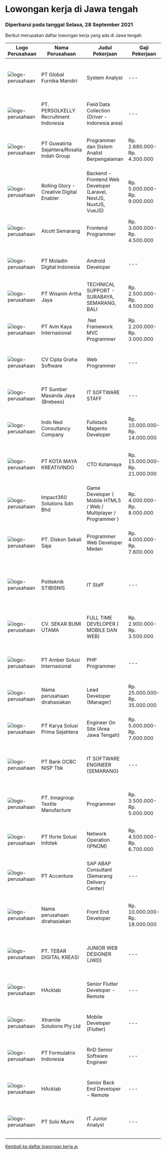 
  # Lowongan kerja di Jawa tengah

  ### Diperbarui pada tanggal Selasa, 28 September 2021

  Berikut merupakan daftar lowongan kerja yang ada di Jawa tengah

  |Logo Perusahaan | Nama Perusahaan | Judul Pekerjaan | Gaji Pekerjaan | Lokasi | Deskripsi | Tanggal diunggah | Pranala |
  | -------------- | --------------- | --------------- | --------- | --------- | -------------- | ------- | ----------- |
  |![logo-perusahaan](https://us.123rf.com/450wm/pavelstasevich/pavelstasevich1811/pavelstasevich181101027/112815900-stock-vector-no-image-available-icon-flat-vector.jpg?ver=6)|PT Global Furnika Mandiri|System Analyst|---|Semarang|SYSTEM ANALYSTJob Requirements:•   Bachelor’s Degree in Computer Science / Information Technology•   Having experiences as IT Business Analyst for...|Senin, 27 September 2021|https://www.jobstreet.co.id/id/job/system-analyst-3632177?token=0~39f0de26-d2b1-42f7-8165-e3cad9876484&sectionRank=1&jobId=jobstreet-id-job-3632177|
|![logo-perusahaan](https://image-service-cdn.seek.com.au/a778cc2d537d275f0abc3d64068f14c4c640057e/ee4dce1061f3f616224767ad58cb2fc751b8d2dc)|PT. PERSOLKELLY Recruitment Indonesia|Field Data Collection (Driver - Indonesia area)|---|Jawa Barat|Role Responsibility : Collect (map) imaginary in the areas as per instructed by leader. To fulfill mapping target in daily/monthly basis &amp;...|Senin, 27 September 2021|https://www.jobstreet.co.id/id/job/field-data-collection-driver-indonesia-area-3640572?token=0~39f0de26-d2b1-42f7-8165-e3cad9876484&sectionRank=2&jobId=jobstreet-id-job-3640572|
|![logo-perusahaan](https://image-service-cdn.seek.com.au/a19a581a662fdb2d7c562e3b2681323b00c8ebd3/ee4dce1061f3f616224767ad58cb2fc751b8d2dc)|PT Guwatirta Sejahtera/Rosalia Indah Group|Programmer dan Sistem  Analist  Berpengalaman|Rp. 2.880.000-Rp. 4.300.000|Jawa Tengah|Usia maksimal 35 tahun  Pendidikan D3 Jurusan IT  Menguasai minimal satu bahasa pemprograman dan database  Mampu memahami panduan berbahasa inggris...|Senin, 27 September 2021|https://www.jobstreet.co.id/id/job/programmer-dan-sistem-analist-berpengalaman-3632139?token=0~39f0de26-d2b1-42f7-8165-e3cad9876484&sectionRank=3&jobId=jobstreet-id-job-3632139|
|![logo-perusahaan](https://image-service-cdn.seek.com.au/102dca1c75fb558e6532d8df396235b956dd0e8e/ee4dce1061f3f616224767ad58cb2fc751b8d2dc)|Rolling Glory - Creative Digital Enabler|Backend - Frontend Web Developer (Laravel, NestJS, NuxtJS, VueJS)|Rp. 5.000.000-Rp. 9.000.000|Jakarta Raya|Rolling Glory is looking for a Backend Developer or Frontend Developer role. Rolling Glory is looking for a Web Developer role, who have experience in...|Senin, 27 September 2021|https://www.jobstreet.co.id/id/job/backend-frontend-web-developer-laravel-nestjs-nuxtjs-vuejs-3639806?token=0~39f0de26-d2b1-42f7-8165-e3cad9876484&sectionRank=4&jobId=jobstreet-id-job-3639806|
|![logo-perusahaan](https://image-service-cdn.seek.com.au/d16238354b494eee9a527edfec741716a04bc65a/ee4dce1061f3f616224767ad58cb2fc751b8d2dc)|Alcott Semarang|Frontend Programmer|Rp. 3.000.000-Rp. 4.500.000|Semarang|Responsibilities : Translate designs into clean markup with HTML &amp; CSS Develop functional and appealing web and mobile-based applications based on...|Minggu, 26 September 2021|https://www.jobstreet.co.id/id/job/frontend-programmer-3639056?token=0~39f0de26-d2b1-42f7-8165-e3cad9876484&sectionRank=5&jobId=jobstreet-id-job-3639056|
|![logo-perusahaan](https://image-service-cdn.seek.com.au/2f5d57381ccba0c9825e4d9de4faaf965d821c14/ee4dce1061f3f616224767ad58cb2fc751b8d2dc)|PT Moladin Digital Indonesia|Android Developer|---|Jakarta Raya|About The RoleWe are looking for an Android Developer to join our growing team here. Candidates will develop Android applications for phones and will...|Minggu, 26 September 2021|https://www.jobstreet.co.id/id/job/android-developer-3631432?token=0~39f0de26-d2b1-42f7-8165-e3cad9876484&sectionRank=6&jobId=jobstreet-id-job-3631432|
|![logo-perusahaan](https://image-service-cdn.seek.com.au/baab5fef8d61b88cc98204e98c07633534edabdc/ee4dce1061f3f616224767ad58cb2fc751b8d2dc)|PT Wisanin Artha Jaya|TECHNICAL SUPPORT - SURABAYA, SEMARANG, BALI|Rp. 2.500.000-Rp. 4.500.000|Surabaya|Technical Support : Surabaya, Semarang, and Bali.Please put the city that you apply on the CV.Specifically responsible for installation,...|Jumat, 24 September 2021|https://www.jobstreet.co.id/id/job/technical-support-surabaya-semarang-bali-3638664?token=0~39f0de26-d2b1-42f7-8165-e3cad9876484&sectionRank=7&jobId=jobstreet-id-job-3638664|
|![logo-perusahaan](https://image-service-cdn.seek.com.au/bb72e50361f18b4bc526244170a7602c931526d0/ee4dce1061f3f616224767ad58cb2fc751b8d2dc)|PT Avin Kaya Internasional|.Net Framework MVC Programmer|Rp. 2.200.000-Rp. 3.000.000|Jawa Tengah|Persyaratan : Pendidikan minimal D3 atau S1 Teknik Informatika Lebih disukai memiliki pengalaman minimal 1 tahun di bidangnya, Fresh Graduate...|Jumat, 24 September 2021|https://www.jobstreet.co.id/id/job/net-framework-mvc-programmer-3629584?token=0~39f0de26-d2b1-42f7-8165-e3cad9876484&sectionRank=8&jobId=jobstreet-id-job-3629584|
|![logo-perusahaan](https://us.123rf.com/450wm/pavelstasevich/pavelstasevich1811/pavelstasevich181101027/112815900-stock-vector-no-image-available-icon-flat-vector.jpg?ver=6)|CV Cipta Graha Software|Web Programmer|---|Pekalongan|Cipta Graha Software merupakan penyedia jasa atau layanan IT yang memiliki spesialisasi dalam pengembangan perangkat lunak (software) tepat guna. Hal...|Senin, 27 September 2021|https://www.jobstreet.co.id/id/job/web-programmer-3639919?token=0~39f0de26-d2b1-42f7-8165-e3cad9876484&sectionRank=9&jobId=jobstreet-id-job-3639919|
|![logo-perusahaan](https://image-service-cdn.seek.com.au/f3d7a39d1ee42e1f13ee2b824319815afdcb74eb/ee4dce1061f3f616224767ad58cb2fc751b8d2dc)|PT Sumber Masanda Jaya (Brebees)|IT SOFTWARE STAFF|---|Brebes|Kualifikasi : S1 Teknik Informatika / Teknik Komputer Menguasai VB atau VB. Net, C++, C# Memahami mengenai database Mampu menentukan prioritas...|Kamis, 23 September 2021|https://www.jobstreet.co.id/id/job/it-software-staff-3621987?token=0~39f0de26-d2b1-42f7-8165-e3cad9876484&sectionRank=10&jobId=jobstreet-id-job-3621987|
|![logo-perusahaan](https://image-service-cdn.seek.com.au/0a642188b6f444564b4e7d0e61cdd79a37cdf0fa/ee4dce1061f3f616224767ad58cb2fc751b8d2dc)|Indo Ned Consultancy Company|Fullstack Magento Developer|Rp. 10.000.000-Rp. 14.000.000|Bali|Note: This job is not at IndoNed. You will be working for a Dutch company called U Digital (U B.V.) in Indonesia. U Digital is responsible for the...|Sabtu, 25 September 2021|https://www.jobstreet.co.id/id/job/fullstack-magento-developer-3625323?token=0~39f0de26-d2b1-42f7-8165-e3cad9876484&sectionRank=11&jobId=jobstreet-id-job-3625323|
|![logo-perusahaan](https://image-service-cdn.seek.com.au/097ef14986ab02b26604dbdb766f2db37ee10a94/ee4dce1061f3f616224767ad58cb2fc751b8d2dc)|PT KOTA MAYA KREATIVINDO|CTO Kotamaya|Rp. 15.000.000-Rp. 21.000.000|Jawa Tengah|Kotamaya merupakan aplikasi game social commerce pertama di Indonesia yang sedang berkembang. Saat ini kami dipercaya dan sudah mendapatkan pendanaan...|Minggu, 26 September 2021|https://www.jobstreet.co.id/id/job/cto-kotamaya-3639179?token=0~39f0de26-d2b1-42f7-8165-e3cad9876484&sectionRank=12&jobId=jobstreet-id-job-3639179|
|![logo-perusahaan](https://image-service-cdn.seek.com.au/06b729438205195a03d4bcec08ce1ddd5d9c1576/ee4dce1061f3f616224767ad58cb2fc751b8d2dc)|Impact360 Solutions Sdn Bhd|Game Developer ( Mobile HTML5 / Web / Multiplayer / Programmer )|Rp. 4.000.000-Rp. 8.000.000|Aceh|We are hiring remote HTML5 game developers from all parts of Indonesia. If you have real experience building HTML5 games or applications, you're...|Jumat, 24 September 2021|https://www.jobstreet.co.id/id/job/game-developer-mobile-html5-web-multiplayer-programmer-4672691/origin/my?token=0~39f0de26-d2b1-42f7-8165-e3cad9876484&sectionRank=13&jobId=jobstreet-my-job-4672691|
|![logo-perusahaan](https://image-service-cdn.seek.com.au/37da413d1d78b985b44db2cacac2517bee9e42db/ee4dce1061f3f616224767ad58cb2fc751b8d2dc)|PT. Diskon Sekali Saja|Programmer Web Developer  Medan|Rp. 4.000.000-Rp. 7.600.000|Sumatera Utara|# Paham php dan web development# Memiliki Team work effort# Kami memberikan benefit saham (esop) di perusahaan kami untuk kandidat yang tepat#...|Jumat, 24 September 2021|https://www.jobstreet.co.id/id/job/programmer-web-developer-medan-3628982?token=0~39f0de26-d2b1-42f7-8165-e3cad9876484&sectionRank=14&jobId=jobstreet-id-job-3628982|
|![logo-perusahaan](https://image-service-cdn.seek.com.au/37ad018433b5bc1e9a2c62a492dbb4859a93d8b1/ee4dce1061f3f616224767ad58cb2fc751b8d2dc)|Politeknik STIBISNIS|IT Staff|---|Tegal|Lulusan S1: Teknik Komputer/Informatika/Sistem Informasi Memahami bahasa pemrograman (PHP/MySQL/HTML,etc) Menguasai jaringan/networking Berpengalaman...|Jumat, 24 September 2021|https://www.jobstreet.co.id/id/job/it-staff-3638582?token=0~39f0de26-d2b1-42f7-8165-e3cad9876484&sectionRank=15&jobId=jobstreet-id-job-3638582|
|![logo-perusahaan](https://image-service-cdn.seek.com.au/bb1828e6cd676475dfb7b227e5909c2b650b3a86/ee4dce1061f3f616224767ad58cb2fc751b8d2dc)|CV. SEKAR BUMI UTAMA|FULL TIME DEVELOPER ( MOBILE DAN WEB)|Rp. 2.900.000-Rp. 3.500.000|Semarang|Front End DeveloperKeahlian :1.     Menguasai web programming (PHP, HTML, JAVASCRIPT,CSS)2.     Memahami tentang DBMS ( Postgre, SQLserver atau...|Kamis, 23 September 2021|https://www.jobstreet.co.id/id/job/full-time-developer-mobile-dan-web-3627992?token=0~39f0de26-d2b1-42f7-8165-e3cad9876484&sectionRank=16&jobId=jobstreet-id-job-3627992|
|![logo-perusahaan](https://us.123rf.com/450wm/pavelstasevich/pavelstasevich1811/pavelstasevich181101027/112815900-stock-vector-no-image-available-icon-flat-vector.jpg?ver=6)|PT Amber Solusi Internasional|PHP Programmer|---|Makassar|PHP ProgrammerRequirements: At least 5 years of solid hands-on experience in web development Required skills: MYSQL, CSS, HTML, Javascript, PHP...|Kamis, 23 September 2021|https://www.jobstreet.co.id/id/job/php-programmer-3637594?token=0~39f0de26-d2b1-42f7-8165-e3cad9876484&sectionRank=17&jobId=jobstreet-id-job-3637594|
|![logo-perusahaan](https://us.123rf.com/450wm/pavelstasevich/pavelstasevich1811/pavelstasevich181101027/112815900-stock-vector-no-image-available-icon-flat-vector.jpg?ver=6)|Nama perusahaan dirahasiakan|Lead Developer (Manager)|Rp. 25.000.000-Rp. 35.000.000|Bali|Ensure that the team continues to deliver high-quality results that satisfy clients' and partners' web technology needs. Foster a culture of...|Kamis, 23 September 2021|https://www.jobstreet.co.id/id/job/lead-developer-manager-3636675?token=0~39f0de26-d2b1-42f7-8165-e3cad9876484&sectionRank=18&jobId=jobstreet-id-job-3636675|
|![logo-perusahaan](https://image-service-cdn.seek.com.au/bb0f2c313297f2db3d497466b95d7da85644edc0/ee4dce1061f3f616224767ad58cb2fc751b8d2dc)|PT Karya Solusi Prima Sejahtera|Engineer On Site (Area Jawa Tengah)|Rp. 5.000.000-Rp. 7.000.000|Jawa Tengah|Requirement : Candidate must possess at least Diploma, Bachelor's Degree in Engineering (Computer/Telecommunication), Computer Science/Information...|Jumat, 24 September 2021|https://www.jobstreet.co.id/id/job/engineer-on-site-area-jawa-tengah-3637742?token=0~39f0de26-d2b1-42f7-8165-e3cad9876484&sectionRank=19&jobId=jobstreet-id-job-3637742|
|![logo-perusahaan](https://us.123rf.com/450wm/pavelstasevich/pavelstasevich1811/pavelstasevich181101027/112815900-stock-vector-no-image-available-icon-flat-vector.jpg?ver=6)|PT Bank OCBC NISP Tbk|IT SOFTWARE ENGINEER (SEMARANG)|---|Semarang|Membuat Spesifikasi teknis untuk masing-masing request dari user Melakukan coding program sesuai FSD (Functional Specification Design) Memberikan...|Rabu, 22 September 2021|https://www.jobstreet.co.id/id/job/it-software-engineer-semarang-3621851?token=0~39f0de26-d2b1-42f7-8165-e3cad9876484&sectionRank=20&jobId=jobstreet-id-job-3621851|
|![logo-perusahaan](https://us.123rf.com/450wm/pavelstasevich/pavelstasevich1811/pavelstasevich181101027/112815900-stock-vector-no-image-available-icon-flat-vector.jpg?ver=6)|PT. Innagroup Textile Manufacture|Programmer|Rp. 3.500.000-Rp. 5.000.000|Jawa Tengah|Usia maksimal 35 tahun Pendidikan minimal S1 Teknik Informatika Pengalaman minimal 1 tahun sebagai IT programmer/full stack developer Paham dan...|Selasa, 21 September 2021|https://www.jobstreet.co.id/id/job/programmer-3634758?token=0~39f0de26-d2b1-42f7-8165-e3cad9876484&sectionRank=21&jobId=jobstreet-id-job-3634758|
|![logo-perusahaan](https://image-service-cdn.seek.com.au/ce2f89bf532ebdf936db63b59d10600a0e084a98/ee4dce1061f3f616224767ad58cb2fc751b8d2dc)|PT Iforte Solusi Infotek|Network Operation (IPNOM)|Rp. 4.500.000-Rp. 6.700.000|Bandung|Responsibility: Technical visit customer internet conectivity in regional area Manager vendor MS Support HO team for handling problems in regional...|Selasa, 21 September 2021|https://www.jobstreet.co.id/id/job/network-operation-ipnom-3634033?token=0~39f0de26-d2b1-42f7-8165-e3cad9876484&sectionRank=22&jobId=jobstreet-id-job-3634033|
|![logo-perusahaan](https://image-service-cdn.seek.com.au/b7421b8f8728c12962b323fe7c97484c15d95994/ee4dce1061f3f616224767ad58cb2fc751b8d2dc)|PT Accenture|SAP ABAP Consultant (Semarang Delivery Center)|---|Semarang|Accenture is a leading global professional services company, providing a broad range of services in strategy and consulting, interactive, technology,...|Rabu, 22 September 2021|https://www.jobstreet.co.id/id/job/sap-abap-consultant-semarang-delivery-center-3626458?token=0~39f0de26-d2b1-42f7-8165-e3cad9876484&sectionRank=23&jobId=jobstreet-id-job-3626458|
|![logo-perusahaan](https://us.123rf.com/450wm/pavelstasevich/pavelstasevich1811/pavelstasevich181101027/112815900-stock-vector-no-image-available-icon-flat-vector.jpg?ver=6)|Nama perusahaan dirahasiakan|Front End Developer|Rp. 10.000.000-Rp. 18.000.000|Bali|Kandidat harus memiliki setidaknya Gelar Sarjana, Gelar Pasca Sarjana, Gelar Doktor di Teknik (Komputer/Telekomunikasi) atau setara. Setidaknya...|Rabu, 22 September 2021|https://www.jobstreet.co.id/id/job/front-end-developer-3635076?token=0~39f0de26-d2b1-42f7-8165-e3cad9876484&sectionRank=24&jobId=jobstreet-id-job-3635076|
|![logo-perusahaan](https://image-service-cdn.seek.com.au/720d5d4c1b7e49635499f61a024084cd3ded8f35/ee4dce1061f3f616224767ad58cb2fc751b8d2dc)|PT. TEBAR DIGITAL KREASI|JUNIOR WEB DESIGNER (JWD)|---|Surakarta|PT. TEBAR Digital Kreasi merupakan startup digital yang bergerak pada bidang pengembangan website, sistem web dan aplikasi di Kota Solo. Kami...|Kamis, 23 September 2021|https://www.jobstreet.co.id/id/job/junior-web-designer-jwd-3637215?token=0~39f0de26-d2b1-42f7-8165-e3cad9876484&sectionRank=25&jobId=jobstreet-id-job-3637215|
|![logo-perusahaan](https://image-service-cdn.seek.com.au/3bec079191df606cb874c830a3b6065cdd9a0c7f/ee4dce1061f3f616224767ad58cb2fc751b8d2dc)|HAcklab|Senior Flutter Developer - Remote|---|Jakarta Raya|On behalf of our clients, a Tech Company focusing on building scalable digital solutions to stimulate growth through technology. We are looking for...|Kamis, 23 September 2021|https://www.jobstreet.co.id/id/job/senior-flutter-developer-remote-3622336?token=0~39f0de26-d2b1-42f7-8165-e3cad9876484&sectionRank=26&jobId=jobstreet-id-job-3622336|
|![logo-perusahaan](https://image-service-cdn.seek.com.au/886dbb766c5bd832cea6f1bb5b5374b094ca8917/ee4dce1061f3f616224767ad58cb2fc751b8d2dc)|Xtramile Solutions Pty Ltd|Mobile Developer (Flutter)|---|Bali|Innovative job opportunity offering a high salary package, attractive bonus remuneration and full remote working arrangement. This role will help...|Rabu, 22 September 2021|https://www.jobstreet.co.id/id/job/mobile-developer-flutter-3635106?token=0~39f0de26-d2b1-42f7-8165-e3cad9876484&sectionRank=27&jobId=jobstreet-id-job-3635106|
|![logo-perusahaan](https://image-service-cdn.seek.com.au/3fe11e0a9e6ce117e7b36170e1750cf68c13eaba/ee4dce1061f3f616224767ad58cb2fc751b8d2dc)|PT Formulatrix Indonesia|RnD Senior Software Engineer|---|Salatiga|Job Description: Understanding best coding practices and designing thoughtful coding patterns Analyzing problems and proposing an implementation to...|Kamis, 23 September 2021|https://www.jobstreet.co.id/id/job/rnd-senior-software-engineer-3636469?token=0~39f0de26-d2b1-42f7-8165-e3cad9876484&sectionRank=28&jobId=jobstreet-id-job-3636469|
|![logo-perusahaan](https://image-service-cdn.seek.com.au/3bec079191df606cb874c830a3b6065cdd9a0c7f/ee4dce1061f3f616224767ad58cb2fc751b8d2dc)|HAcklab|Senior Back End Developer - Remote|---|Jakarta Raya|On behalf of our client, a Tech Company focusing on building scalable digital solutions to stimulate growth through technology. We are looking for...|Kamis, 23 September 2021|https://www.jobstreet.co.id/id/job/senior-back-end-developer-remote-3622294?token=0~39f0de26-d2b1-42f7-8165-e3cad9876484&sectionRank=29&jobId=jobstreet-id-job-3622294|
|![logo-perusahaan](https://image-service-cdn.seek.com.au/765b4af217efb248167068f461754ea0997668ff/ee4dce1061f3f616224767ad58cb2fc751b8d2dc)|PT Solo Murni|IT Junior Analyst|---|Jawa Tengah|Melakukan analisa proses bisnis di lingkungan kerja PT Solo Murni. Melakukan analisa kebutuhan database. Melakukan penyusunan struktur database (jika...|Sabtu, 18 September 2021|https://www.jobstreet.co.id/id/job/it-junior-analyst-3632253?token=0~39f0de26-d2b1-42f7-8165-e3cad9876484&sectionRank=30&jobId=jobstreet-id-job-3632253|


  [Kembali ke daftar lowongan kerja 🔙](../README.md#daftar-lowongan-kerja)
  